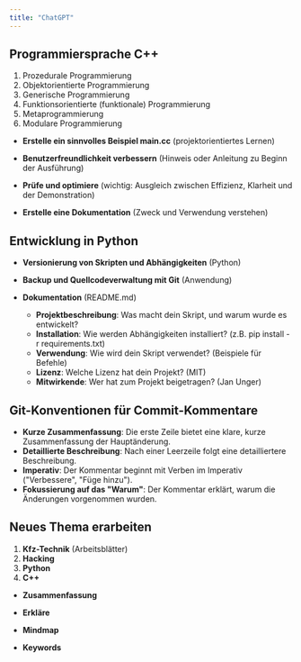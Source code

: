 ```yaml
---
title: "ChatGPT"
---
```

## Programmiersprache C++

1. Prozedurale Programmierung
1. Objektorientierte Programmierung
1. Generische Programmierung
1. Funktionsorientierte (funktionale) Programmierung
1. Metaprogrammierung
1. Modulare Programmierung

- **Erstelle ein sinnvolles Beispiel main.cc**  (projektorientiertes Lernen)

- **Benutzerfreundlichkeit verbessern** (Hinweis oder Anleitung zu Beginn der Ausführung)

- **Prüfe und optimiere** (wichtig: Ausgleich zwischen Effizienz, Klarheit und der Demonstration)

- **Erstelle eine Dokumentation** (Zweck und Verwendung verstehen)

## Entwicklung in Python

- **Versionierung von Skripten und Abhängigkeiten** (Python)

- **Backup und Quellcodeverwaltung mit Git** (Anwendung)

- **Dokumentation** (README.md)
  - **Projektbeschreibung**: Was macht dein Skript, und warum wurde es entwickelt?
  - **Installation**: Wie werden Abhängigkeiten installiert? (z.B. pip install -r requirements.txt)
  - **Verwendung**: Wie wird dein Skript verwendet? (Beispiele für Befehle)
  - **Lizenz**: Welche Lizenz hat dein Projekt? (MIT)
  - **Mitwirkende**: Wer hat zum Projekt beigetragen? (Jan Unger)

## Git-Konventionen für Commit-Kommentare

- **Kurze Zusammenfassung**: Die erste Zeile bietet eine klare, kurze Zusammenfassung der Hauptänderung.
- **Detaillierte Beschreibung**: Nach einer Leerzeile folgt eine detailliertere Beschreibung.
- **Imperativ**: Der Kommentar beginnt mit Verben im Imperativ ("Verbessere", "Füge hinzu").
- **Fokussierung auf das "Warum"**: Der Kommentar erklärt, warum die Änderungen vorgenommen wurden.

## Neues Thema erarbeiten

1. **Kfz-Technik** (Arbeitsblätter)
1. **Hacking**
1. **Python**
1. **C++**

- **Zusammenfassung**

- **Erkläre**

- **Mindmap**

- **Keywords**

